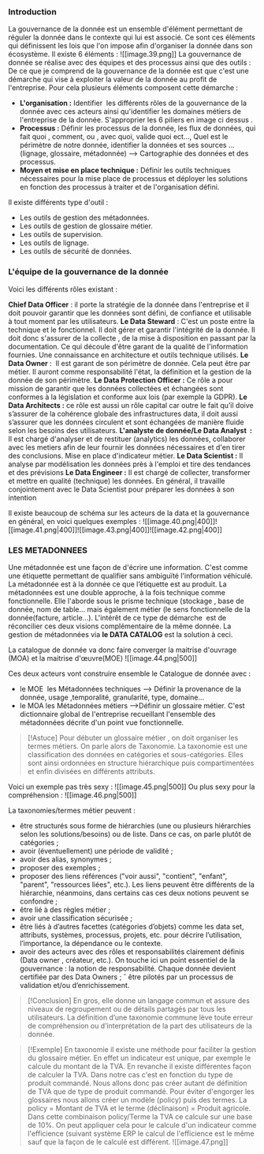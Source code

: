 
### **Introduction**

La gouvernance de la donnée est un ensemble d'élément permettant de réguler la donnée dans le contexte qui lui est associé. Ce sont ces éléments qui définissent les lois que l'on impose afin d'organiser la donnée dans son écosystème.
Il existe 6 éléments :
![[image.39.png]]
La gouvernance de donnée se réalise avec des équipes et des processus ainsi que des outils :
De ce que je comprend de la gouvernance de la donnée est que c'est une démarche qui vise à exploiter la valeur de la donnée au profit de l'entreprise. Pour cela plusieurs éléments composent cette démarche :
- **L'organisation :** Identifier  les différents rôles de la gouvernance de la donnée avec ces acteurs ainsi qu'identifier les domaines métiers de l'entreprise de la donnée. S'approprier les 6 piliers en image ci dessus .
- **Processus :** Définir les processus de la donnée, les flux de données, qui fait quoi , comment, ou , avec quoi, valide quoi ect..., Quel est le périmètre de notre donnée, identifier la données et ses sources ... (lignage, glossaire, métadonnée) --> Cartographie des données et des processus.
- **Moyen et mise en place technique :** Définir les outils techniques nécessaires pour la mise place de processus et déployer les solutions en fonction des processus à traiter et de l'organisation défini.

Il existe différents type d'outil :
- Les outils de gestion des métadonnées.
- Les outils de gestion de glossaire métier.
- Les outils de supervision.
- Les outils de lignage.
- Les outils de sécurité de données.

### L'équipe de la gouvernance de la donnée
Voici les différents rôles existant :

**Chief Data Officer** : il porte la stratégie de la donnée dans l'entreprise et il doit pouvoir garantir que les données sont défini, de confiance et utilisable à tout moment par les utilisateurs.
**Le Data Steward** : C'est un poste entre la technique et le fonctionnel. Il doit gérer et garantir l'intégrité de la donnée. Il doit donc s'assurer de la collecte , de la mise à disposition en passant par la documentation. Ce qui découle d'être garant de la qualité de l'information fournies. Une connaissance en architecture et outils technique utilisés.
**Le Data Owner** :  Il est garant de son périmètre de donnée. Cela peut être par métier. Il auront comme responsabilité l'état, la définition et la gestion de la donnée de son périmètre.
**Le Data Protection Officer :** Ce rôle a pour mission de garantir que les données collectées et échangées sont conformes à la législation et conforme aux lois (par exemple la GDPR).
**Le Data Architects :** ce rôle est aussi un rôle capital car outre le fait qu’il doive s’assurer de la cohérence globale des infrastructures data, il doit aussi s’assurer que les données circulent et sont échangées de manière fluide selon les besoins des utilisateurs.
**L'analyste de donnée/Le Data Analyst  :** Il est chargé d'analyser et de restituer (analytics) les données, collaborer avec les metiers afin de leur fournir les données nécessaires et d'en tirer des conclusions. Mise en place d'indicateur métier.
**Le Data Scientist :** Il analyse par modélisation les données près à l'emploi et tire des tendances et des prévisions
**Le Data Engineer :** Il est chargé de collecter, transformer et mettre en qualité (technique) les données. En général, il travaille conjointement avec le Data Scientist pour préparer les données à son intention

Il existe beaucoup de schéma sur les acteurs de la data et la gouvernance en général, en voici quelques exemples :
![[image.40.png|400]]![[image.41.png|400]]![[image.43.png|400]]![[image.42.png|400]]

### LES METADONNEES
Une métadonnée est une façon de d'écrire une information. C'est comme une étiquette permettant de qualifier sans ambiguïté l'information véhiculé. La métadonnée est à la donnée ce que l’étiquette est au produit.
La métadonnées est une double approche, à la fois technique comme fonctionnelle. Elle l'aborde sous le prisme technique (stockage , base de donnée, nom de table... mais également métier (le sens fonctionnelle de la donnée(facture, article...). L'intérêt de ce type de démarche  est de réconcilier ces deux visions complémentaire de la même donnée. La gestion de métadonnées via **le DATA CATALOG** est la solution à ceci.

La catalogue de donnée va donc faire converger la maitrise d'ouvrage (MOA) et la maitrise d'œuvre(MOE)
![[image.44.png|500]]

Ces deux acteurs vont construire ensemble le Catalogue de donnée avec :

- le MOE  les Métadonnées techniques --> Définir la provenance de la donnée, usage ,temporalité, granularité, type, domaine...
- le MOA les Métadonnées métiers -->Définir un glossaire métier. C'est dictionnaire global de l'entreprise recueillant l'ensemble des métadonnées décrite d'un point vue fonctionnelle.

>[!Astuce]
Pour débuter un glossaire métier , on doit organiser les termes métiers. On parle alors de Taxonomie.
La taxonomie est une classification des données en catégories et sous-catégories. Elles sont ainsi ordonnées en structure hiérarchique puis compartimentées et enfin divisées en différents attributs.

Voici un exemple pas très sexy :
![[image.45.png|500]]
Ou plus sexy pour la compréhension :
![[image.46.png|500]]

La taxonomies/termes métier peuvent :

* être structurés sous forme de hiérarchies (une ou plusieurs hiérarchies selon les solutions/besoins) ou de liste. Dans ce cas, on parle plutôt de catégories ;
* avoir (éventuellement) une période de validité ;
* avoir des alias, synonymes ;
* proposer des exemples ;
* proposer des liens références ("voir aussi", "contient", "enfant", "parent", "ressources liées", etc.). Les liens peuvent être différents de la hiérarchie, néanmoins, dans certains cas ces deux notions peuvent se confondre ;
* être lié à des règles métier ;
* avoir une classification sécurisée ;
* être liés à d’autres facettes (catégories d’objets) comme les data set, attributs, systèmes, processus, projets, etc. pour décrire l’utilisation, l’importance, la dépendance ou le contexte. 
* avoir des acteurs avec des rôles et responsabilités clairement définis (Data owner , créateur, etc.). On touche ici un point essentiel de la gouvernance : la notion de responsabilité. Chaque donnée devient certifiée par des Data Owners ; ˇ être pilotés par un processus de validation et/ou d’enrichissement.
>[!Conclusion]
En gros, elle donne un langage commun et assure des niveaux de regroupement ou de détails partagés par tous les utilisateurs. La définition d’une taxonomie commune lève toute erreur de compréhension ou d’interprétation de la part des utilisateurs de la donnée.

>[!Exemple]
En taxonomie il existe une méthode pour faciliter la gestion du glossaire métier. 
En effet un indicateur est unique, par exemple le calcule du montant de la TVA. 
En revanche il existe différentes façon de calculer la TVA. Dans notre cas c'est en fonction du type de produit commandé. Nous allons donc pas créer autant de définition de TVA que de type de produit commandé. 
Pour éviter d'engorger les glossaires nous allons créer un modèle (policy) puis des termes. La policy = Montant de TVA et le terme (déclinaison) = Produit agricole. Dans cette combinaison policy/Terme la TVA ce calcule sur une base de 10%. On peut appliquer cela pour le calcule d'un indicateur comme l'efficience (suivant système ERP le calcul de l'efficience est le même sauf que la façon de le calculé est différent.
![[image.47.png]]
